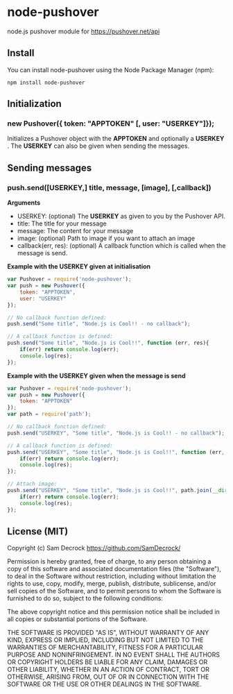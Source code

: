 node-pushover
=============

node.js pushover module for https://pushover.net/api

## Install

You can install node-pushover using the Node Package Manager (npm):

    npm install node-pushover

## Initialization

### new Pushover({ token: "APPTOKEN" [, user: "USERKEY"]});

Initializes a Pushover object with the __APPTOKEN__ and optionally a __USERKEY__ . The __USERKEY__ can also be given when sending the messages.

## Sending messages

### push.send([USERKEY,] title, message, [image], [,callback])

__Arguments__
 - USERKEY: (optional) The __USERKEY__ as given to you by the Pushover API.
 - title: The title for your message
 - message: The content for your message
 - image: (optional) Path to image if you want to attach an image
 - callback(err, res): (optional) A callback function which is called when the message is send.

__Example with the USERKEY given at initialisation__

```js
var Pushover = require('node-pushover');
var push = new Pushover({
	token: "APPTOKEN",
	user: "USERKEY"
});

// No callback function defined:
push.send("Some title", "Node.js is Cool!! - no callback");

// A callback function is defined:
push.send("Some title", "Node.js is Cool!!", function (err, res){
	if(err) return console.log(err);
	console.log(res);
});
```


__Example with the USERKEY given when the message is send__

```js
var Pushover = require('node-pushover');
var push = new Pushover({
	token: "APPTOKEN"
});
var path = require('path');

// No callback function defined:
push.send("USERKEY", "Some title", "Node.js is Cool!! - no callback");

// A callback function is defined:
push.send("USERKEY", "Some title", "Node.js is Cool!!", function (err, res) {
	if(err) return console.log(err);
	console.log(res);
});

// Attach image:
push.send("USERKEY", "Some title", "Node.js is Cool!!", path.join(__dirname, 'your-image.jpg'), function (err, res) {
	if(err) return console.log(err);
	console.log(res);
});
```

## License (MIT)

Copyright (c) Sam Decrock <https://github.com/SamDecrock/>

Permission is hereby granted, free of charge, to any person obtaining a copy
of this software and associated documentation files (the "Software"), to deal
in the Software without restriction, including without limitation the rights
to use, copy, modify, merge, publish, distribute, sublicense, and/or sell
copies of the Software, and to permit persons to whom the Software is
furnished to do so, subject to the following conditions:

The above copyright notice and this permission notice shall be included in
all copies or substantial portions of the Software.

THE SOFTWARE IS PROVIDED "AS IS", WITHOUT WARRANTY OF ANY KIND, EXPRESS OR
IMPLIED, INCLUDING BUT NOT LIMITED TO THE WARRANTIES OF MERCHANTABILITY,
FITNESS FOR A PARTICULAR PURPOSE AND NONINFRINGEMENT. IN NO EVENT SHALL THE
AUTHORS OR COPYRIGHT HOLDERS BE LIABLE FOR ANY CLAIM, DAMAGES OR OTHER
LIABILITY, WHETHER IN AN ACTION OF CONTRACT, TORT OR OTHERWISE, ARISING FROM,
OUT OF OR IN CONNECTION WITH THE SOFTWARE OR THE USE OR OTHER DEALINGS IN
THE SOFTWARE.

